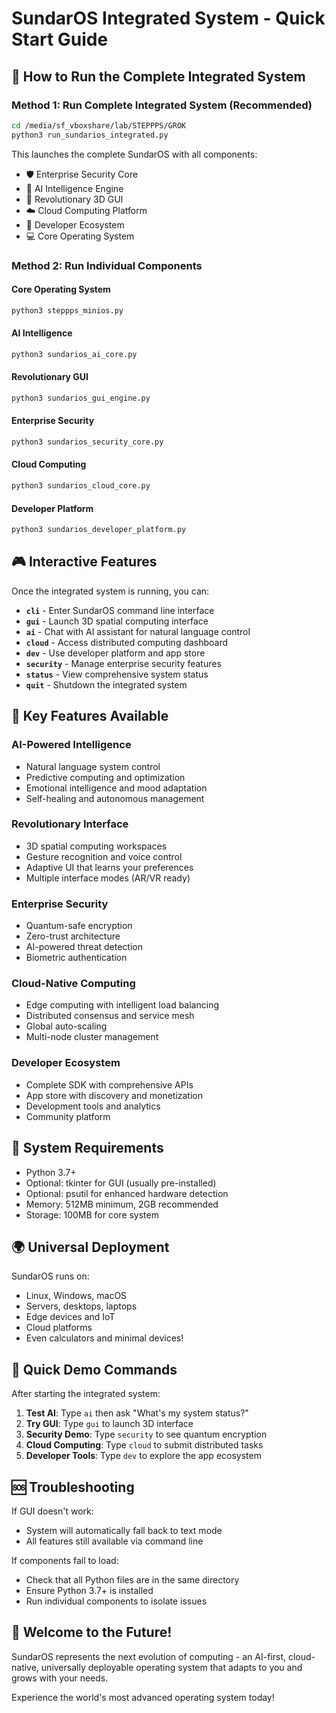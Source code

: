 # SundarOS Integrated System - Quick Start Guide

## 🚀 How to Run the Complete Integrated System

### Method 1: Run Complete Integrated System (Recommended)
```bash
cd /media/sf_vboxshare/lab/STEPPPS/GROK
python3 run_sundarios_integrated.py
```

This launches the complete SundarOS with all components:
- 🛡️ Enterprise Security Core
- 🧠 AI Intelligence Engine  
- 🎨 Revolutionary 3D GUI
- ☁️ Cloud Computing Platform
- 🚀 Developer Ecosystem
- 💻 Core Operating System

### Method 2: Run Individual Components

#### Core Operating System
```bash
python3 steppps_minios.py
```

#### AI Intelligence
```bash
python3 sundarios_ai_core.py
```

#### Revolutionary GUI
```bash
python3 sundarios_gui_engine.py
```

#### Enterprise Security
```bash
python3 sundarios_security_core.py
```

#### Cloud Computing
```bash
python3 sundarios_cloud_core.py
```

#### Developer Platform
```bash
python3 sundarios_developer_platform.py
```

## 🎮 Interactive Features

Once the integrated system is running, you can:

- **`cli`** - Enter SundarOS command line interface
- **`gui`** - Launch 3D spatial computing interface
- **`ai`** - Chat with AI assistant for natural language control
- **`cloud`** - Access distributed computing dashboard
- **`dev`** - Use developer platform and app store
- **`security`** - Manage enterprise security features
- **`status`** - View comprehensive system status
- **`quit`** - Shutdown the integrated system

## 🌟 Key Features Available

### AI-Powered Intelligence
- Natural language system control
- Predictive computing and optimization
- Emotional intelligence and mood adaptation
- Self-healing and autonomous management

### Revolutionary Interface
- 3D spatial computing workspaces
- Gesture recognition and voice control
- Adaptive UI that learns your preferences
- Multiple interface modes (AR/VR ready)

### Enterprise Security
- Quantum-safe encryption
- Zero-trust architecture
- AI-powered threat detection
- Biometric authentication

### Cloud-Native Computing
- Edge computing with intelligent load balancing
- Distributed consensus and service mesh
- Global auto-scaling
- Multi-node cluster management

### Developer Ecosystem
- Complete SDK with comprehensive APIs
- App store with discovery and monetization
- Development tools and analytics
- Community platform

## 🔧 System Requirements

- Python 3.7+
- Optional: tkinter for GUI (usually pre-installed)
- Optional: psutil for enhanced hardware detection
- Memory: 512MB minimum, 2GB recommended
- Storage: 100MB for core system

## 🌍 Universal Deployment

SundarOS runs on:
- Linux, Windows, macOS
- Servers, desktops, laptops
- Edge devices and IoT
- Cloud platforms
- Even calculators and minimal devices!

## 🎯 Quick Demo Commands

After starting the integrated system:

1. **Test AI**: Type `ai` then ask "What's my system status?"
2. **Try GUI**: Type `gui` to launch 3D interface
3. **Security Demo**: Type `security` to see quantum encryption
4. **Cloud Computing**: Type `cloud` to submit distributed tasks
5. **Developer Tools**: Type `dev` to explore the app ecosystem

## 🆘 Troubleshooting

If GUI doesn't work:
- System will automatically fall back to text mode
- All features still available via command line

If components fail to load:
- Check that all Python files are in the same directory
- Ensure Python 3.7+ is installed
- Run individual components to isolate issues

## 🎉 Welcome to the Future!

SundarOS represents the next evolution of computing - an AI-first, cloud-native, universally deployable operating system that adapts to you and grows with your needs.

Experience the world's most advanced operating system today!
